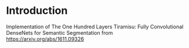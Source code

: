 # Introduction
Implementation of The One Hundred Layers Tiramisu: Fully Convolutional DenseNets for Semantic Segmentation from https://arxiv.org/abs/1611.09326
